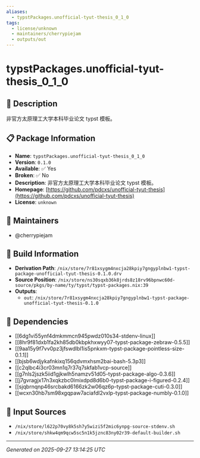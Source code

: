 ```yaml
---
aliases:
  - typstPackages.unofficial-tyut-thesis_0_1_0
tags:
  - license/unknown
  - maintainers/cherrypiejam
  - outputs/out
---
```


# typstPackages.unofficial-tyut-thesis_0_1_0

## 📝 Description

非官方太原理工大学本科毕业论文 typst 模板。

## 📋 Package Information

- **Name**: `typstPackages.unofficial-tyut-thesis_0_1_0`
- **Version**: `0.1.0`
- **Available**: ✅ Yes
- **Broken**: ✅ No
- **Description**: 非官方太原理工大学本科毕业论文 typst 模板。
- **Homepage**: [https://github.com/pdcxs/unofficial-tyut-thesis](https://github.com/pdcxs/unofficial-tyut-thesis)
- **License**: `unknown`
## 👥 Maintainers

- @cherrypiejam


## 🔧 Build Information

- **Derivation Path**: `/nix/store/7r81xsygm4nxcja28kpiy7gngyplnbw1-typst-package-unofficial-tyut-thesis-0.1.0.drv`
- **Source Position**: `/nix/store/ns30sqxb36k8jrds8z18rv96bpnwc60d-source/pkgs/by-name/ty/typst/typst-packages.nix:39`
- **Outputs**:
  - `out`:  `/nix/store/7r81xsygm4nxcja28kpiy7gngyplnbw1-typst-package-unofficial-tyut-thesis-0.1.0`

## 🔗 Dependencies

- [[6dg1vi55ynf4dmkmmcn945pwdz010s34-stdenv-linux]]
- [[8hr9f81dxb1fa2kh85db0kbpkhxwyy07-typst-package-zebraw-0.5.5]]
- [[9aa15y9f7vv0pz3jfswdlbl1is5pnkxm-typst-package-pointless-size-0.1.1]]
- [[bjsb6wdjykafnkixq156qdvmxhsm2bai-bash-5.3p3]]
- [[c2qlbc4i3cr03mn1q7r37q7skfab1vcp-source]]
- [[g7nls2jszk5iid1gjkwlh5namzv51d05-typst-package-algo-0.3.6]]
- [[j7gvragjx17n3xqkzbc0lmixdpd8d6b0-typst-package-i-figured-0.2.4]]
- [[sjqbrnqnp46srcbakd6166zk2w06qz6p-typst-package-cuti-0.3.0]]
- [[wcxn30hb7sm98xgqpaw7aciafdl2vxlp-typst-package-numbly-0.1.0]]

## 📁 Input Sources

- `/nix/store/l622p70vy8k5sh7y5wizi5f2mic6ynpg-source-stdenv.sh`
- `/nix/store/shkw4qm9qcw5sc5n1k5jznc83ny02r39-default-builder.sh`

---
*Generated on 2025-09-27 13:14:25 UTC*

